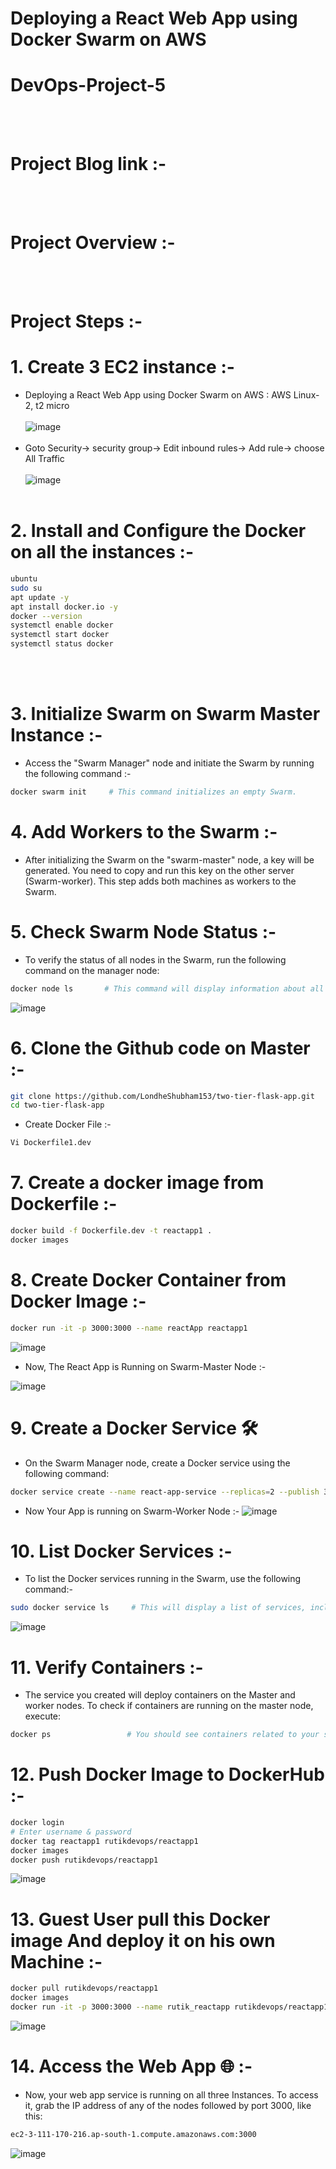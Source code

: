 # Deploying a React Web App using Docker Swarm on AWS
# DevOps-Project-5
<br></br>

# Project Blog link :-
<br></br>

# Project Overview :-
<br></br>

# Project Steps :-
# 1. Create 3 EC2 instance :-
- Deploying a React Web App using Docker Swarm on AWS    : AWS Linux-2, t2 micro
<br></br>
![image](https://github.com/rutikdevops/DevOps-Project-6/assets/109506158/60356d92-ce3c-46e4-95eb-a8eda3900c03)
<br></br>
- Goto Security-> security group-> Edit inbound rules-> Add rule-> choose All Traffic
<br></br>
![image](https://github.com/rutikdevops/DevOps-Project-5/assets/109506158/c33dcb98-c446-4d35-b9e0-b24cfedbb1b7)
<br></br>


# 2. Install and Configure the Docker on all the instances :-
```bash
ubuntu
sudo su
apt update -y
apt install docker.io -y
docker --version
systemctl enable docker
systemctl start docker
systemctl status docker
```
<br></br>

# 3. Initialize Swarm on Swarm Master Instance :-
- Access the "Swarm Manager" node and initiate the Swarm by running the following command :-
```bash
docker swarm init     # This command initializes an empty Swarm.
```

# 4. Add Workers to the Swarm :-
- After initializing the Swarm on the "swarm-master" node, a key will be generated. You need to copy and run this key on the other server (Swarm-worker). This step adds both machines as workers to the Swarm.

# 5. Check Swarm Node Status :-
- To verify the status of all nodes in the Swarm, run the following command on the manager node:
```bash
docker node ls       # This command will display information about all the nodes in the Swarm.
```
![image](https://github.com/rutikdevops/DevOps-Project-6/assets/109506158/192ec7c3-c027-46b3-a23c-bb02e42b0afb)


# 6. Clone the Github code on Master :-
```bash
git clone https://github.com/LondheShubham153/two-tier-flask-app.git
cd two-tier-flask-app
```
- Create Docker File :-
```bash
Vi Dockerfile1.dev
```

# 7. Create a docker image from Dockerfile :-
```bash
docker build -f Dockerfile.dev -t reactapp1 .
docker images
```

# 8. Create Docker Container from Docker Image :-
```bash
docker run -it -p 3000:3000 --name reactApp reactapp1
```
![image](https://github.com/rutikdevops/DevOps-Project-6/assets/109506158/80b6d103-a77f-4e88-9889-83b5a68f83fc)


- Now, The React App is Running on Swarm-Master Node :-

![image](https://github.com/rutikdevops/DevOps-Project-6/assets/109506158/992f95b9-deed-4776-95dc-3068e223c2fd)



# 9. Create a Docker Service 🛠️
- On the Swarm Manager node, create a Docker service using the following command:
```bash
docker service create --name react-app-service --replicas=2 --publish 3000:3000 reactapp1   # This command creates a service named "react-app-service" with three replicas, publishing port 3000.
```
- Now Your App is running on Swarm-Worker Node :-
![image](https://github.com/rutikdevops/DevOps-Project-6/assets/109506158/9267b46c-a7ef-4851-b8a8-6c38a41d5bbc)





# 10. List Docker Services :-
- To list the Docker services running in the Swarm, use the following command:-
```bash
sudo docker service ls     # This will display a list of services, including the one you just created.
```
![image](https://github.com/rutikdevops/DevOps-Project-6/assets/109506158/2aba5eeb-e568-4ae7-809f-3c0891a152d1)


# 11. Verify Containers :-
- The service you created will deploy containers on the Master and worker nodes. To check if containers are running on the master node, execute:
```bash
docker ps                 # You should see containers related to your service.
```



# 12. Push Docker Image to DockerHub :-
```bash
docker login
# Enter username & password
docker tag reactapp1 rutikdevops/reactapp1
docker images
docker push rutikdevops/reactapp1
```
![image](https://github.com/rutikdevops/DevOps-Project-6/assets/109506158/40fca8db-a232-4cbe-9b37-ea77cc2f7a6a)


# 13. Guest User pull this Docker image And deploy it on his own Machine :-
```bash
docker pull rutikdevops/reactapp1
docker images
docker run -it -p 3000:3000 --name rutik_reactapp rutikdevops/reactapp1
```
![image](https://github.com/rutikdevops/DevOps-Project-6/assets/109506158/5fc84731-a5d1-4d94-a425-9d1732c7e785)


# 14. Access the Web App 🌐 :-
- Now, your web app service is running on all three Instances. To access it, grab the IP address of any of the nodes followed by port 3000, like this:
```bash
ec2-3-111-170-216.ap-south-1.compute.amazonaws.com:3000
```
![image](https://github.com/rutikdevops/DevOps-Project-6/assets/109506158/bdef3fff-de7d-472f-be62-27b0ab034278)












